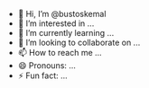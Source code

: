 - 👋 Hi, I’m @bustoskemal
- 👀 I’m interested in ...
- 🌱 I’m currently learning ...
- 💞️ I’m looking to collaborate on ...
- 📫 How to reach me ...
- 😄 Pronouns: ...
- ⚡ Fun fact: ...

<!---
bustoskemal/bustoskemal is a ✨ special ✨ repository because its `README.md` (this file) appears on your GitHub profile.
You can click the Preview link to take a look at your changes.
--->
